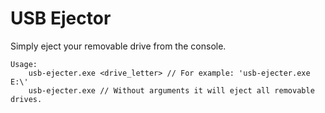 # USB Ejector
Simply eject your removable drive from the console.  

```
Usage:
    usb-ejecter.exe <drive_letter> // For example: 'usb-ejecter.exe E:\'
    usb-ejecter.exe // Without arguments it will eject all removable drives.
```